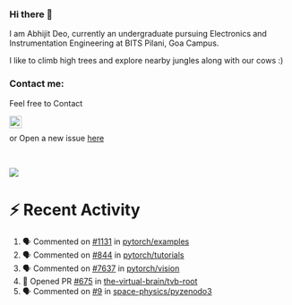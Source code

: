 ### Hi there 👋

I am Abhijit Deo, currently an undergraduate pursuing Electronics and Instrumentation Engineering at BITS Pilani, Goa Campus.


I like to climb high trees and explore nearby jungles along with our cows :)
### Contact me:

Feel free to Contact


[<img align="left" alt="Abhijit Deo | Gmail" width="22px" src="https://cdn.jsdelivr.net/npm/simple-icons@v3/icons/gmail.svg" />][gmail]
<br />


 or Open a new issue [here](https://github.com/abhi-glitchhg/abhi-glitchhg/issues)

[gmail]: mailto:f20190041@goa.bits-pilani.ac.in

<br>



![](https://komarev.com/ghpvc/?username=abhi-glitchhg&color=green)


# :zap: Recent Activity

<!--START_SECTION:activity-->
1. 🗣 Commented on [#1131](https://github.com/pytorch/examples/issues/1131) in [pytorch/examples](https://github.com/pytorch/examples)
2. 🗣 Commented on [#844](https://github.com/pytorch/tutorials/issues/844) in [pytorch/tutorials](https://github.com/pytorch/tutorials)
3. 🗣 Commented on [#7637](https://github.com/pytorch/vision/issues/7637) in [pytorch/vision](https://github.com/pytorch/vision)
4. 💪 Opened PR [#675](https://github.com/the-virtual-brain/tvb-root/pull/675) in [the-virtual-brain/tvb-root](https://github.com/the-virtual-brain/tvb-root)
5. 🗣 Commented on [#9](https://github.com/space-physics/pyzenodo3/issues/9) in [space-physics/pyzenodo3](https://github.com/space-physics/pyzenodo3)
<!--END_SECTION:activity-->
